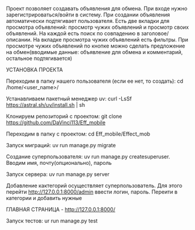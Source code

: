 Проект позволяет создавать объявления для обмена. При входе нужно зарегистрироваться/войти в систему. При создании объявления автоматически подтягивает пользователя. Есть две вкладки для просмотра объявлений: просмотр чужих объявлений и просмотр своих объявлений. На каждой есть поиск по совпадению в заголовое/описании. На вкладке просмотра чужих объявлений есть фильтры. При просмотре чужих объявлений по кнопке можно сделать предложение на обмен(вводимые данные: объявление для обмена и комментарий, остальное подтягивается)

УСТАНОВКА ПРОЕКТА

Переходим в папку нашего пользователя (если ее нет, то создать): cd /home/<user_name>/

Устанавливаем пакетный менеджер uv: curl -LsSf https://astral.sh/uv/install.sh | sh

Клонируем репозиторий с проектом: git clone https://github.com/DaVinci113/Eff_mobile

Переходим в папку с проектом: cd Eff_mobile/Effect_mob

Запуск миграций: uv run manage.py migrate

Создание суперпользователя: uv run manage.py createsuperuser.
Вводим имя, почту(опционально), пароль

Запуск сервера: uv run manage.py server

Добавление кактегорий осуществляет суперпользователь. Для этого перейти http://127.0.0.1:8000/admin
 ввести логин, пароль. Переити в категории и добавить нужные

ГЛАВНАЯ СТРАНИЦА - http://127.0.0.1:8000/

Запуск тестов: ur run manage.py test

